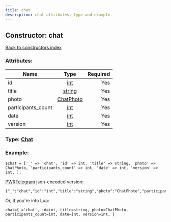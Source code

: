 ```yaml
---
title: chat
description: chat attributes, type and example
---
```

## Constructor: chat  
[Back to constructors index](index.md)



### Attributes:

| Name     |    Type       | Required |
|----------|:-------------:|---------:|
|id|[int](../types/int.md) | Yes|
|title|[string](../types/string.md) | Yes|
|photo|[ChatPhoto](../types/ChatPhoto.md) | Yes|
|participants\_count|[int](../types/int.md) | Yes|
|date|[int](../types/int.md) | Yes|
|version|[int](../types/int.md) | Yes|



### Type: [Chat](../types/Chat.md)


### Example:

```
$chat = ['_' => 'chat', 'id' => int, 'title' => string, 'photo' => ChatPhoto, 'participants_count' => int, 'date' => int, 'version' => int, ];
```  

[PWRTelegram](https://pwrtelegram.xyz) json-encoded version:

```
{"_":"chat","id":"int","title":"string","photo":"ChatPhoto","participants_count":"int","date":"int","version":"int"}
```


Or, if you're into Lua:  


```
chat={_='chat', id=int, title=string, photo=ChatPhoto, participants_count=int, date=int, version=int, }

```


